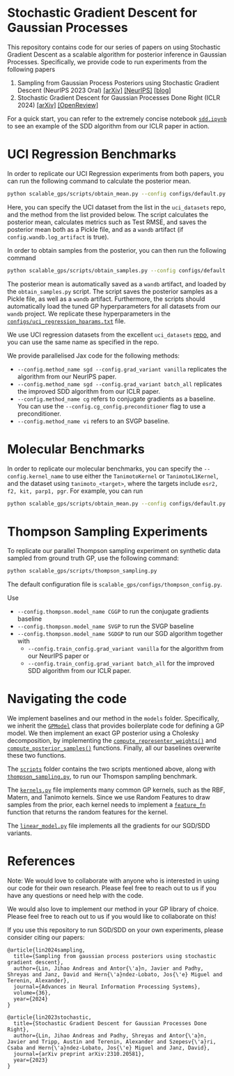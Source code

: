 # Stochastic Gradient Descent for Gaussian Processes

This repository contains code for our series of papers on using Stochastic Gradient Descent as a scalable algorithm for posterior inference in Gaussian Processes. Specifically, we provide code to run experiments from the following papers

1. Sampling from Gaussian Process Posteriors using Stochastic Gradient Descent (NeurIPS 2023 Oral) [[arXiv]](https://arxiv.org/abs/2306.11589) [[NeurIPS]](https://neurips.cc/virtual/2023/poster/71593) [[blog]](https://papers.avt.im/stochastic-gradient-descent-gp/)
2. Stochastic Gradient Descent for Gaussian Processes Done Right (ICLR 2024) [[arXiv]](https://arxiv.org/abs/2310.20581) [[OpenReview]](https://openreview.net/forum?id=fj2E5OcLFn)

For a quick start, you can refer to the extremely concise notebook [`sdd.ipynb`](https://github.com/cambridge-mlg/sgd-gp/blob/main/sdd.ipynb) to see an example of the SDD algorithm from our ICLR paper in action.

# UCI Regression Benchmarks

In order to replicate our UCI Regression experiments from both papers, you can run the following command to calculate the posterior mean.

```bash
python scalable_gps/scripts/obtain_mean.py --config configs/default.py:<uci_dataset> --config.method_name <method>
```

Here, you can specify the UCI dataset from the list in the `uci_datasets` repo, and the method from the list provided below. The script calculates the posterior mean, calculates metrics such as Test RMSE, and saves the posterior mean both as a Pickle file, and as a `wandb` artifact (if `config.wandb.log_artifact` is true). 

In order to obtain samples from the posterior, you can then run the following command

```bash
python scalable_gps/scripts/obtain_samples.py --config configs/default.py:<uci_dataset> --config.method_name <method>
```
The posterior mean is automatically saved as a `wandb` artifact, and loaded by the `obtain_samples.py` script. The script saves the posterior samples as a Pickle file, as well as a `wandb` artifact. Furthermore, the scripts should automatically load the tuned GP hyperparameters for all datasets from our `wandb` project. We replicate these hyperparameters in the [`configs/uci_regression_hparams.txt`](https://github.com/cambridge-mlg/sgd-gp/blob/main/scalable_gps/configs/uci_regression_hparams.txt) file.

We use UCI regression datasets from the excellent `uci_datasets` [repo](https://github.com/treforevans/uci_datasets), and you can use the same name as specified in the repo.

We provide parallelised Jax code for the following methods:

- `--config.method_name sgd --config.grad_variant vanilla` replicates the algorithm from our NeurIPS paper.
- `--config.method_name sgd --config.grad_variant batch_all` replicates the improved SDD algorithm from our ICLR paper.
- `--config.method_name cg` refers to conjugate gradients as a baseline. You can use the `--config.cg_config.preconditioner` flag to use a preconditioner.
- `--config.method_name vi` refers to an SVGP baseline.

# Molecular Benchmarks

In order to replicate our molecular benchmarks, you can specify the `--config.kernel_name` to use either the `TanimotoKernel` or `TanimotoL1Kernel`, and the dataset using `tanimoto_<target>`, where the targets include `esr2, f2, kit, parp1, pgr`. For example, you can run

```bash
python scalable_gps/scripts/obtain_mean.py --config configs/default.py:tanimoto_<target> --config.kernel_name TanimotoKernel --config.method_name <method>
```

# Thompson Sampling Experiments

To replicate our parallel Thompson sampling experiment on synthetic data sampled from ground truth GP, use the following command:

```bash
python scalable_gps/scripts/thompson_sampling.py
```

The default configuration file is `scalable_gps/configs/thompson_config.py`.

Use
- `--config.thompson.model_name CGGP` to run the conjugate gradients baseline
- `--config.thompson.model_name SVGP` to run the SVGP baseline
- `--config.thompson.model_name SGDGP` to run our SGD algorithm together with
  - `--config.train_config.grad_variant vanilla` for the algorithm from our NeurIPS paper or
  - `--config.train_config.grad_variant batch_all` for the improved SDD algorithm from our ICLR paper.

# Navigating the code

We implement baselines and our method in the `models` folder. Specifically, we inherit the [`GPModel`](https://github.com/cambridge-mlg/sgd-gp/blob/27af90a5bc4842c5b153dd40aded7cb4018490e0/scalable_gps/models/base_gp_model.py#L12) class that provides boilerplate code for defining a GP model. We then implement an exact GP posterior using a Cholesky decomposition, by implementing the [`compute_representer_weights()`](https://github.com/cambridge-mlg/sgd-gp/blob/27af90a5bc4842c5b153dd40aded7cb4018490e0/scalable_gps/models/exact_gp_model.py#L26) and [`compute_posterior_samples()`](https://github.com/cambridge-mlg/sgd-gp/blob/27af90a5bc4842c5b153dd40aded7cb4018490e0/scalable_gps/models/exact_gp_model.py#L90) functions. Finally, all our baselines overwrite these two functions.

The [`scripts`](https://github.com/cambridge-mlg/sgd-gp/tree/main/scalable_gps/scripts) folder contains the two scripts mentioned above, along with [`thompson_sampling.py`](https://github.com/cambridge-mlg/sgd-gp/blob/main/scalable_gps/scripts/thompson_sampling.py), to run our Thomspon sampling benchmark. 

The [`kernels.py`](https://github.com/cambridge-mlg/sgd-gp/blob/main/scalable_gps/kernels.py) file implements many common GP kernels, such as the RBF, Matern, and Tanimoto kernels. Since we use Random Features to draw samples from the prior, each kernel needs to implement a [`feature_fn`](https://github.com/cambridge-mlg/sgd-gp/blob/27af90a5bc4842c5b153dd40aded7cb4018490e0/scalable_gps/kernels.py#L118) function that returns the random features for the kernel.

The [`linear_model.py`](https://github.com/cambridge-mlg/sgd-gp/blob/main/scalable_gps/linear_model.py) file implements all the gradients for our SGD/SDD variants.

# References

Note: We would love to collaborate with anyone who is interested in using our code for their own research. Please feel free to reach out to us if you have any questions or need help with the code. 

We would also love to implement our method in your GP library of choice. Please feel free to reach out to us if you would like to collaborate on this!


If you use this repository to run SGD/SDD on your own experiments, please consider citing our papers:

```
@article{lin2024sampling,
  title={Sampling from gaussian process posteriors using stochastic gradient descent},
  author={Lin, Jihao Andreas and Antor{\'a}n, Javier and Padhy, Shreyas and Janz, David and Hern{\'a}ndez-Lobato, Jos{\'e} Miguel and Terenin, Alexander},
  journal={Advances in Neural Information Processing Systems},
  volume={36},
  year={2024}
}

@article{lin2023stochastic,
  title={Stochastic Gradient Descent for Gaussian Processes Done Right},
  author={Lin, Jihao Andreas and Padhy, Shreyas and Antor{\'a}n, Javier and Tripp, Austin and Terenin, Alexander and Szepesv{\'a}ri, Csaba and Hern{\'a}ndez-Lobato, Jos{\'e} Miguel and Janz, David},
  journal={arXiv preprint arXiv:2310.20581},
  year={2023}
}
```
